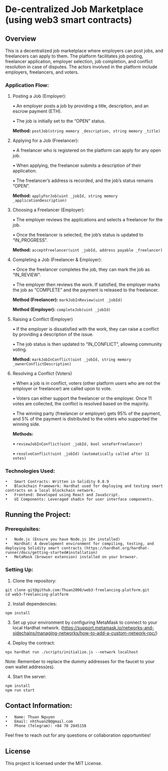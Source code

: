 # De-centralized Job Marketplace (using web3 smart contracts)

## Overview
This is a decentralized job marketplace where employers can post jobs, and freelancers can apply to them. The platform facilitates job posting, freelancer application, employer selection, job completion, and conflict resolution in case of disputes. The actors involved in the platform include employers, freelancers, and voters.

### Application Flow:

1. Posting a Job (Employer):

	•	An employer posts a job by providing a title, description, and an escrow payment (ETH).

	•	The job is initially set to the “OPEN” status.

    <b>Method:</b> `postJob(string memory _description, string memory _title)`

2. Applying for a Job (Freelancer):

	•	A freelancer who is registered on the platform can apply for any open job.

	•	When applying, the freelancer submits a description of their application.

	•	The freelancer’s address is recorded, and the job’s status remains “OPEN”.

    <b>Method:</b> `applyForJob(uint _jobId, string memory _applicationDescription)`

3. Choosing a Freelancer (Employer):

	•	The employer reviews the applications and selects a freelancer for the job.

	•	Once the freelancer is selected, the job’s status is updated to “IN_PROGRESS”.

    <b>Method:</b> `acceptFreelancer(uint _jobId, address payable _freelancer)`

4. Completing a Job (Freelancer & Employer):

	•	Once the freelancer completes the job, they can mark the job as “IN_REVIEW”.

	•	The employer then reviews the work. If satisfied, the employer marks the job as “COMPLETE” and the payment is released to the freelancer.

    <b>Method (Freelancer):</b> `markJobInReview(uint _jobId)`

    <b>Method (Employer):</b> `completeJob(uint _jobId)`

5. Raising a Conflict (Employer)

	•	If the employer is dissatisfied with the work, they can raise a conflict by providing a description of the issue.

	•	The job status is then updated to “IN_CONFLICT”, allowing community voting.

    <b>Method:</b> `markJobInConflict(uint _jobId, string memory _ownerConflictDescription)`

6. Resolving a Conflict (Voters)

	•	When a job is in conflict, voters (other platform users who are not the employer or freelancer) are called upon to vote.

	•	Voters can either support the freelancer or the employer. Once 11 votes are collected, the conflict is resolved based on the majority.

	•	The winning party (freelancer or employer) gets 95% of the payment, and 5% of the payment is distributed to the voters who supported the winning side.

    <b>Methods:</b>
    
    •	`reviewJobInConflict(uint _jobId, bool voteForFreelancer)`

    •	`resolveConflict(uint _jobId) (automatically called after 11 votes)`
  
### Technologies Used:

	•	Smart Contracts: Written in Solidity 0.8.9
	•	Blockchain Framework: Hardhat used for deploying and testing smart contracts on a local blockchain network.
	•	Frontend: Developed using React and JavaScript.
	•	UI Components: Leveraged shadcn for user interface components.

## Running the Project:

### Prerequisites:
	•	Node.js (Ensure you have Node.js 16+ installed)
	•	Hardhat: A development environment for compiling, testing, and deploying Solidity smart contracts (https://hardhat.org/hardhat-runner/docs/getting-started#installation)
	•	MetaMask (browser extension) installed on your browser.

### Setting Up:
1. Clone the repository:
```
git clone git@github.com:Thuan2000/web3-freelancing-platform.git
cd web3-freelancing-platform
```

2. Install dependencies:
```
npm install
```

3.	Set up your environment by configuring MetaMask to connect to your local Hardhat network. (https://support.metamask.io/networks-and-sidechains/managing-networks/how-to-add-a-custom-network-rpc/)

4. Deploy the contract:
```
npx hardhat run ./scripts/initialize.js --network localhost
```
Note: Remember to replace the dummy addresses for the faucet to your own wallet address(es).

4. Start the server:
```
npm install
npm run start
```

## Contact Information:
	•	Name: Thuan Nguyen
	•	Email: nhthuan20@gmail.com
	•	Phone (Telegram): +84 70 2845158

Feel free to reach out for any questions or collaboration opportunities!

## License

This project is licensed under the MIT License.